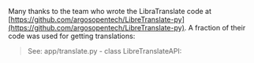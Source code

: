 Many thanks to the team who wrote the LibraTranslate code at [https://github.com/argosopentech/LibreTranslate-py](https://github.com/argosopentech/LibreTranslate-py). A fraction of their code was used for getting translations:

> See: app/translate.py - class LibreTranslateAPI: